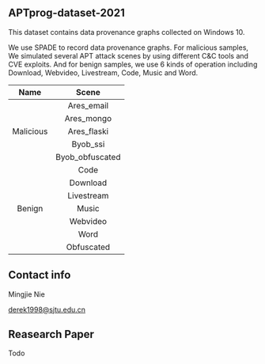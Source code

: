 ## APTprog-dataset-2021

This dataset contains data provenance graphs collected on Windows 10.

We use SPADE to record data provenance graphs. For malicious samples, We simulated several APT attack scenes by using different C&C tools and CVE exploits. And for benign samples, we use 6 kinds of operation including Download, Webvideo, Livestream, Code, Music and Word. 

|   Name    |      Scene      |
| :-------: | :-------------: |
|           |   Ares_email    |
|           |   Ares_mongo    |
| Malicious |   Ares_flaski   |
|           |    Byob_ssi     |
|           | Byob_obfuscated |
|           |      Code       |
|           |    Download     |
|           |   Livestream    |
|  Benign   |      Music      |
|           |    Webvideo     |
|           |      Word       |
|           |   Obfuscated    |

## Contact info

Mingjie Nie

derek1998@sjtu.edu.cn

## Reasearch Paper

Todo
